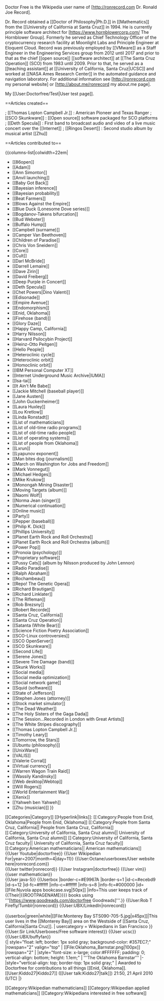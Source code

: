 Doctor Free is the Wikipedia user name of [http://ronrecord.com Dr. Ronald Joe Record].

Dr. Record obtained a [[Doctor of Philosophy|Ph.D.]] in [[Mathematics]] from the [[University of California at Santa Cruz]] in 1994. He is currently principle software architect for [https://www.hornblowercorp.com/ The Hornblower Group]. Formerly he served as Chief Technology Officer of the cryptocurrency research facility at Moonlight Labs and Principle Engineer at Eloquent Cloud. Record was previously employed by [[VMware]] as a Staff Engineer in the Engineering Services group from 2012 until 2017 and prior to that as the chief [[open source]] [[software architect]] at [[The Santa Cruz Operation]] (SCO) from 1983 until 2009. Prior to that, he served as a [[teaching assistant]] at [[University of California, Santa Cruz|UCSC]] and worked at [[NASA Ames Research Center]] in the automated guidance and navigation laboratory. For additional information see [http://ronrecord.com my personal website] or [http://about.me/ronrecord my about.me page].

My [[User:Doctorfree/Test|User test page]].

==Articles created==

; [[Thomas Lopton Campbell Jr.]] : American Pioneer and Texas Ranger
; [[SCO Skunkware]] : [[Open source]] software packaged for SCO platforms
; [[Deth Specula]] : First band to broadcast audio and video of a live music concert over the [[Internet]]
; [[Ringos Desert]] : Second studio album by musical artist [[Zhu]]

==Articles contributed to==

{{columns-list|colwidth=22em|
* [[86open]]
* [[Adam]]
* [[Ann Simonton]]
* [[Anvil launching]]
* [[Baby Got Back]]
* [[Bayesian inference]]
* [[Bayesian probability]]
* [[Beat Farmers]]
* [[Blows Against the Empire]]
* [[Blue Duck (Lonesome Dove series)]]
* [[Bogdanov-Takens bifurcation]]
* [[Bud Webster]]
* [[Buffalo Hump]]
* [[Campbell (surname)]]
* [[Camper Van Beethoven]]
* [[Children of Paradise]]
* [[Chris Von Sneidern]]
* [[Core]]
* [[Cult]]
* [[Darl McBride]]
* [[Darrell Lemaire]]
* [[Dave Zirin]]
* [[David Freiberg]]
* [[Deep Purple in Concert]]
* [[Deth Specula]]
* [[Chet Powers|Dino Valenti]]
* [[Edisonade]]
* [[Empire Avenue]]
* [[Endomorphism]]
* [[Enid, Oklahoma]]
* [[Firehose (band)]]
* [[Glory Daze]]
* [[Happy Camp, California]]
* [[Harry Nilsson]]
* [[Harvard Psilocybin Project]]
* [[Heinz-Otto Peitgen]]
* [[Hello People]]
* [[Heteroclinic cycle]]
* [[Heteroclinic orbit]]
* [[Homoclinic orbit]]
* [[IBM Personal Computer XT]]
* [[Internet Underground Music Archive|IUMA]]
* [[Isa-tai]]
* [[It Ain't Me Babe]]
* [[Jackie Mitchell (baseball player)]]
* [[Jane Austen]]
* [[John Guckenheimer]]
* [[Laura Huxley]]
* [[Lou Kretlow]]
* [[Linda Ronstadt]]
* [[List of mathematicians]]
* [[List of old-time radio programs]]
* [[List of old-time radio people]]
* [[List of operating systems]]
* [[List of people from Oklahoma]]
* [[Lxrun]]
* [[Lyapunov exponent]]
* [[Man bites dog (journalism)]]
* [[March on Washington for Jobs and Freedom]]
* [[Mark Vonnegut]]
* [[Michael Hedges]]
* [[Mike Krukow]]
* [[Monongah Mining Disaster]]
* [[Moving Targets (album)]]
* [[Naomi Wolf]]
* [[Norma Jean (singer)]]
* [[Numerical continuation]]
* [[Online music]]
* [[Party]]
* [[Pepper (baseball)]]
* [[Philip K. Dick]]
* [[Phillips University]]
* [[Planet Earth Rock and Roll Orchestra]]
* [[Planet Earth Rock and Roll Orchestra (album)]]
* [[Power Pop]]
* [[Pronoia (psychology)]]
* [[Proprietary software]]
* [[Pussy Cats]] (album by Nilsson produced by John Lennon)
* [[Radio Paradise]]
* [[Ralph Abraham]]
* [[Rochambeau]]
* [[Repo! The Genetic Opera]]
* [[Richard Brautigan]]
* [[Richard Linklater]]
* [[The Rifleman]]
* [[Rob Brezsny]]
* [[Robert Recorde]]
* [[Santa Cruz, California]]
* [[Santa Cruz Operation]]
* [[Satanta (White Bear)]]
* [[Science Fiction Poetry Association]]
* [[SCO-Linux controversies]]
* [[SCO OpenServer]]
* [[SCO Skunkware]]
* [[Second Life]]
* [[Serene Jones]]
* [[Severe Tire Damage (band)]]
* [[Skunk Works]]
* [[Social media]]
* [[Social media optimization]]
* [[Social network game]]
* [[Squid (software)]]
* [[State of Jefferson]]
* [[Stephen Jones (attorney)]]
* [[Stock market simulator]]
* [[The Dead Weather]]
* [[The Holy Sisters of the Gaga Dada]]
* [[The Session...Recorded in London with Great Artists]]
* [[The White Stripes discography]]
* [[Thomas Lopton Campbell Jr.]]
* [[Timothy Leary]]
* [[Tomorrow, the Stars]]
* [[Ubuntu (philosophy)]]
* [[UnixWare]]
* [[VALIS]]
* [[Valerie Corral]]
* [[Virtual currency]]
* [[Warren Wagon Train Raid]]
* [[Wassily Kandinsky]]
* [[Web desktop|Webtop]]
* [[Will Rogers]]
* [[World Entertainment War]]
* [[Xenix]]
* [[Yahweh ben Yahweh]]
* [[Zhu (musician)]]
}}

[[Categories|Category]] [[Hyperlink|links]]:
[[:Category:People from Enid, Oklahoma|People from Enid, Oklahoma]]
[[:Category:People from Santa Cruz, California|| People from Santa Cruz, California]]
[[:Category:University of California, Santa Cruz alumni|| University of California, Santa Cruz alumni]]
[[:Category:University of California, Santa Cruz faculty|| University of California, Santa Cruz faculty]]
[[:Category:American mathematicians|| American mathematicians]]
<br>
{{User Youtube|doctorfree}} {{User Wikipedian For|year=2007|month=4|day=11}} {{User:Octane/userboxes/User website here|ronrecord.com}}
<br>
{{User twitter|ronrecord}} {{User Instagram|doctorfree}}
{{User vim}} {{user mathematician}}
<br>
{{User java-5}}
{{Userbox |border-c=#E9967A |border-s=1 |id-c=#ecebd9 |id-s=12 |id-fc=#ffffff |info-c=#ffffff |info-s=8 |info-fc=#000000 |id=[[File:Nuvola apps bookcase.svg|50px]] |info=This user keeps track of {{Their|{{ROOTPAGENAME}}}} books using '''[https://www.goodreads.com/doctorfree Goodreads]'''.}} {{User:Rob T Firefly/Tumblr|ronrecord}} {{User:UBX/LinkedIn|ronrecord}}
<br><br>
{{userbox|green|white|[[File:Monterey Bay STS090-705-5.jpg|x45px]]|This user lives in the [[Monterey Bay]] area on the Westside of [[Santa Cruz, California|Santa Cruz]].
| usercategory  = Wikipedians in San Francisco
}}
{{User:Sir Link/Userboxes/Free software interest}} {{User ucsc}}
{{User:UBX/buffyfan}}
<br>
{| style="float: left; border: 1px solid gray; background-color: #357EC7;"
|rowspan="2" valign="top" | [[File:Oklahoma_Barnstar.png|100px]]
|rowspan="2" |
|style="font-size: x-large; color:#FFFFFF; padding: 0; vertical-align: bottom; height: 1.1em;" | '''The Oklahoma Barnstar'''
|-
|style="vertical-align: top; border-top: 1px solid gray;" | Awarded to Doctorfree for contributions to all things [[Enid, Oklahoma]]. [[User:Kiddo27|Kiddo27]] ([[User talk:Kiddo27|talk]]) 21:50, 21 April 2010 (UTC)
|}

[[Category:Wikipedian mathematicians]]
[[Category:Wikipedian applied mathematicians]]
[[Category:Wikipedians interested in free software]]
